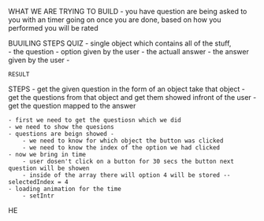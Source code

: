 WHAT WE ARE TRYING TO BUILD
    - you have question are being asked to you with an timer going on once you are done, based on how you performed you will be rated

BUUILING STEPS 
    QUIZ
    - single object which contains all of the stuff,   
        - the question
        - option given by the user
        - the actuall answer
        - the answer given by the user
    - 

    RESULT


STEPS
    - get the given question in the form of an object take that object
    - get the questions from that object and get them showed infront of the user 
    - get the question mapped to the answer

    - first we need to get the questiosn which we did
    - we need to show the quesions 
    - questions are beign showed - 
        - we need to know for which object the button was clicked
        - we need to know the index of the option we had clicked
    - now we bring in time
        - user dosen't click on a button for 30 secs the button next question will be showen 
        - inside of the array there will option 4 will be stored -- selectedIndex = 4
    - loading animation for the time
        - setIntr 

HE